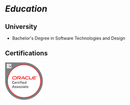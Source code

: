 # *Education*

## University

* Bachelor's Degree in Software Technologies and Design

## Certifications

[
    ![Oracle Certified Associate](./images/oracle-certified-associate-java-se-8-programmer-small.png)
](https://www.youracclaim.com/badges/14a19a38-a96e-48f1-a356-bfeefb854ace/public_url)